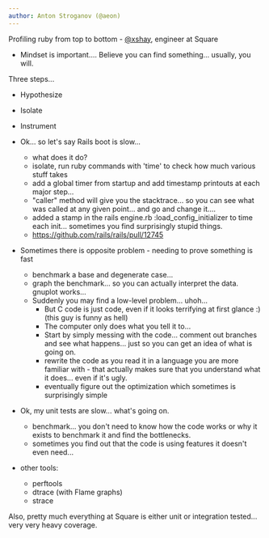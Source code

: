 ```yaml
---
author: Anton Stroganov (@aeon)
---
```


Profiling ruby from top to bottom - [@xshay](http://twitter.com/xshay), engineer at Square

- Mindset is important.... Believe you can find something... usually, you will.

Three steps...
- Hypothesize
- Isolate
- Instrument

- Ok... so let's say Rails boot is slow...
	- what does it do?
	- isolate, run ruby commands with 'time' to check how much various stuff takes
	- add a global timer from startup and add timestamp printouts at each major step...
	- "caller" method will give you the stacktrace... so you can see what was called at any given point... and go and change it....
	- added a stamp in the rails engine.rb :load_config_initializer to time each init... sometimes you find surprisingly stupid things.
	- https://github.com/rails/rails/pull/12745

- Sometimes there is opposite problem - needing to prove something is fast
	- benchmark a base and degenerate case...
	- graph the benchmark... so you can actually interpret the data. gnuplot works...
	- Suddenly you may find a low-level problem... uhoh...
		- But C code is just code, even if it looks terrifying at first glance :) (this guy is funny as hell)
		- The computer only does what you tell it to...
		- Start by simply messing with the code... comment out branches and see what happens... just so you can get an idea of what is going on.
		- rewrite the code as you read it in a language you are more familiar with - that actually makes sure that you understand what it does... even if it's ugly.
		- eventually figure out the optimization which sometimes is surprisingly simple

- Ok, my unit tests are slow... what's going on.
	- benchmark... you don't need to know how the code works or why it exists to benchmark it and find the bottlenecks.
	- sometimes you find out that the code is using features it doesn't even need...

- other tools:
	- perftools
	- dtrace (with Flame graphs)
	- strace

Also, pretty much everything at Square is either unit or integration tested... very very heavy coverage.